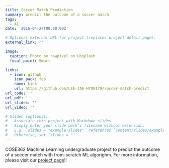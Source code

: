 ```yaml
---
title: Soccer Match Prediction
summary: predict the outcome of a soccer match
tags:
  - AI
date: '2016-04-27T00:00:00Z'

# Optional external URL for project (replaces project detail page).
external_link: ''

image:
  caption: Photo by rawpixel on Unsplash
  focal_point: Smart

links:
  - icon: github
    icon_pack: fab
    name: Link
    url: https://github.com/LEE-JAE-HYUN179/soccer-match-predict
url_code: ''
url_pdf: ''
url_slides: ''
url_video: ''

# Slides (optional).
#   Associate this project with Markdown slides.
#   Simply enter your slide deck's filename without extension.
#   E.g. `slides = "example-slides"` references `content/slides/example-slides.md`.
#   Otherwise, set `slides = ""`.
---
```


COSE362 Machine Learning undergraduate project to predict the outcome of a soccer match with from-scratch ML algorighm.
For more information, please visit our [project page](https://sites.google.com/view/froilanchoi/projects/soccer)!!
